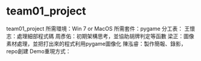# team01_project
team01_project
所需環境：Win 7 or MacOS
所需套件：pygame
分工表：
   王懷志：處理細部程式碼
   周彥佑：初期架構思考，並協助胡牌判定等函數
   梁正：圖像素材處理，並把打出來的程式利用pygame圖像化
   陳泓睿：製作簡報、錄影，repo創建
Demo重現方式：
   